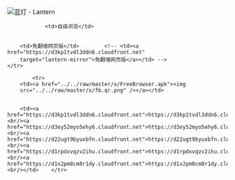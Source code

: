 

<img src="../../raw/master/x/8e0a2b81.c82003be.LanternYellow2.png" alt="蓝灯 - Lantern"/>
<table>
    <tr>
                
                <td>自由浏览</td>
        
        
        <td>免翻墙网页版</td>        <!-- <td><a href="https://d3kp1tvdl3ddn6.cloudfront.net"
        target="lantern-mirror">免翻墙网页版</a></td> -->
    </tr>
    
            <tr>
        <td><a href="../../raw/master/x/FreeBrowser.apk"><img
        src="../../raw/master/x/fb.qr.png" /></a></td>

        
        <td><a href="https://d3kp1tvdl3ddn6.cloudfront.net">https://d3kp1tvdl3ddn6.cloudfront.net</a><br/><a href="https://d3ey52myo5ehy6.cloudfront.net">https://d3ey52myo5ehy6.cloudfront.net</a><br/><a href="https://d22ugt9byuxbfn.cloudfront.net">https://d22ugt9byuxbfn.cloudfront.net</a><br/><a href="https://d1rpdxvqzv2ihu.cloudfront.net">https://d1rpdxvqzv2ihu.cloudfront.net</a><br/><a href="https://d1x2pm8cm8r1dy.cloudfront.net">https://d1x2pm8cm8r1dy.cloudfront.net</a><br/></td>    </tr>
</table>
